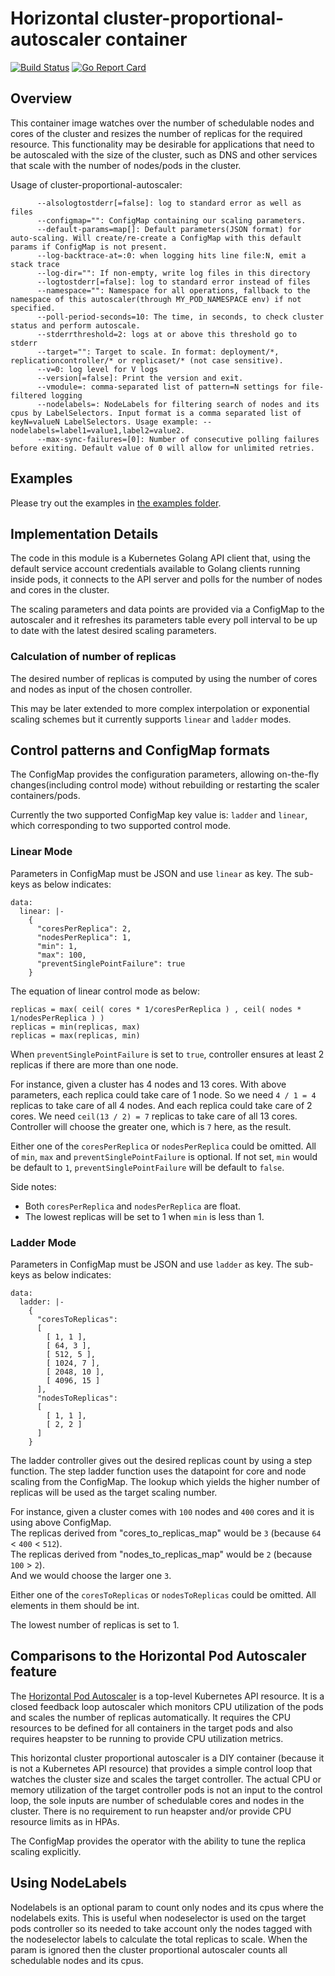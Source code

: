 # Horizontal cluster-proportional-autoscaler container

[![Build Status](https://travis-ci.org/kubernetes-incubator/cluster-proportional-autoscaler.png)](https://travis-ci.org/kubernetes-incubator/cluster-proportional-autoscaler)
[![Go Report Card](https://goreportcard.com/badge/github.com/kubernetes-incubator/cluster-proportional-autoscaler)](https://goreportcard.com/report/github.com/kubernetes-incubator/cluster-proportional-autoscaler)

## Overview

This container image watches over the number of schedulable nodes and cores of the cluster and resizes
the number of replicas for the required resource. This functionality may be desirable for applications
that need to be autoscaled with the size of the cluster, such as DNS and other services that scale
with the number of nodes/pods in the cluster.

Usage of cluster-proportional-autoscaler:

```
      --alsologtostderr[=false]: log to standard error as well as files
      --configmap="": ConfigMap containing our scaling parameters.
      --default-params=map[]: Default parameters(JSON format) for auto-scaling. Will create/re-create a ConfigMap with this default params if ConfigMap is not present.
      --log-backtrace-at=:0: when logging hits line file:N, emit a stack trace
      --log-dir="": If non-empty, write log files in this directory
      --logtostderr[=false]: log to standard error instead of files
      --namespace="": Namespace for all operations, fallback to the namespace of this autoscaler(through MY_POD_NAMESPACE env) if not specified.
      --poll-period-seconds=10: The time, in seconds, to check cluster status and perform autoscale.
      --stderrthreshold=2: logs at or above this threshold go to stderr
      --target="": Target to scale. In format: deployment/*, replicationcontroller/* or replicaset/* (not case sensitive).
      --v=0: log level for V logs
      --version[=false]: Print the version and exit.
      --vmodule=: comma-separated list of pattern=N settings for file-filtered logging
      --nodelabels=: NodeLabels for filtering search of nodes and its cpus by LabelSelectors. Input format is a comma separated list of keyN=valueN LabelSelectors. Usage example: --nodelabels=label1=value1,label2=value2.
      --max-sync-failures=[0]: Number of consecutive polling failures before exiting. Default value of 0 will allow for unlimited retries.
```

## Examples

Please try out the examples in [the examples folder](examples/).

## Implementation Details

The code in this module is a Kubernetes Golang API client that, using the default service account credentials
available to Golang clients running inside pods, it connects to the API server and polls for the number of nodes
and cores in the cluster.

The scaling parameters and data points are provided via a ConfigMap to the autoscaler and it refreshes its
parameters table every poll interval to be up to date with the latest desired scaling parameters.

### Calculation of number of replicas

The desired number of replicas is computed by using the number of cores and nodes as input of the chosen controller.

This may be later extended to more complex interpolation or exponential scaling schemes
but it currently supports `linear` and `ladder` modes.

## Control patterns and ConfigMap formats

The ConfigMap provides the configuration parameters, allowing on-the-fly changes(including control mode) without
rebuilding or restarting the scaler containers/pods.

Currently the two supported ConfigMap key value is: `ladder` and `linear`, which corresponding to two supported control mode.

### Linear Mode

Parameters in ConfigMap must be JSON and use `linear` as key. The sub-keys as below indicates:

```
data:
  linear: |-
    {
      "coresPerReplica": 2,
      "nodesPerReplica": 1,
      "min": 1,
      "max": 100,
      "preventSinglePointFailure": true
    }
```

The equation of linear control mode as below:
```
replicas = max( ceil( cores * 1/coresPerReplica ) , ceil( nodes * 1/nodesPerReplica ) )
replicas = min(replicas, max)
replicas = max(replicas, min)
```

When `preventSinglePointFailure` is set to `true`, controller ensures at least 2 replicas
if there are more than one node.

For instance, given a cluster has 4 nodes and 13 cores. With above parameters, each replica could take care of 1 node.
So we need `4 / 1 = 4` replicas to take care of all 4 nodes. And each replica could take care of 2 cores. We need `ceil(13 / 2) = 7`
replicas to take care of all 13 cores. Controller will choose the greater one, which is `7` here, as the result.

Either one of the `coresPerReplica` or `nodesPerReplica` could be omitted. All of  `min`, `max` and
`preventSinglePointFailure` is optional. If not set, `min` would be default to `1`,
`preventSinglePointFailure` will be default to `false`.

Side notes:
- Both `coresPerReplica` and `nodesPerReplica` are float.
- The lowest replicas will be set to 1 when `min` is less than 1.

### Ladder Mode

Parameters in ConfigMap must be JSON and use `ladder` as key. The sub-keys as below indicates:

```
data:
  ladder: |-
    {
      "coresToReplicas":
      [
        [ 1, 1 ],
        [ 64, 3 ],
        [ 512, 5 ],
        [ 1024, 7 ],
        [ 2048, 10 ],
        [ 4096, 15 ]
      ],
      "nodesToReplicas":
      [
        [ 1, 1 ],
        [ 2, 2 ]
      ]
    }
```

The ladder controller gives out the desired replicas count by using a step function.
The step ladder function uses the datapoint for core and node scaling from the ConfigMap.
The lookup which yields the higher number of replicas will be used as the target scaling number.

For instance, given a cluster comes with `100` nodes and `400` cores and it is using above ConfigMap.  
The replicas derived from "cores_to_replicas_map" would be `3` (because `64` < `400` < `512`).  
The replicas derived from "nodes_to_replicas_map" would be `2` (because `100` > `2`).   
And we would choose the larger one `3`.

Either one of the `coresToReplicas` or `nodesToReplicas` could be omitted. All elements in them should
be int.

The lowest number of replicas is set to 1.

## Comparisons to the Horizontal Pod Autoscaler feature

The [Horizontal Pod Autoscaler](http://kubernetes.io/docs/user-guide/horizontal-pod-autoscaling/) is a top-level Kubernetes API resource. It is a closed feedback loop autoscaler which monitors CPU utilization of the pods and scales the number of replicas automatically. It requires the CPU resources to be defined for all containers in the target pods and also requires heapster to be running to provide CPU utilization metrics.

This horizontal cluster proportional autoscaler is a DIY container (because it is not a Kubernetes API resource) that provides a simple control loop that watches the cluster size and scales the target controller. The actual CPU or memory utilization of the target controller pods is not an input to the control loop, the sole inputs are number of schedulable cores and nodes in the cluster.
There is no requirement to run heapster and/or provide CPU resource limits as in HPAs.

The ConfigMap provides the operator with the ability to tune the replica scaling explicitly.

## Using NodeLabels

Nodelabels is an optional param to count only nodes and its cpus where the nodelabels exits. This is useful when nodeselector is used on the target pods controller so its needed to take account only the nodes tagged with the nodeselector labels to calculate the total replicas to scale. When the param is ignored then the cluster proportional autoscaler counts all schedulable nodes and its cpus.

